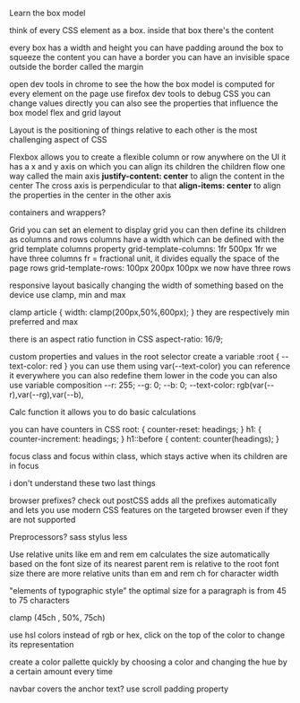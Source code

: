 Learn the box model

think of every CSS element as a box. inside that box there's the content

every box has a width and height
	you can have padding around the box to squeeze the content
	you can have a border
	you can have an invisible space outside the border called the margin

open dev tools in chrome to see the how the box model is computed for every element on the page
	use firefox dev tools to debug CSS
	you can change values directly
	you can also see the properties that influence the box model
	flex and grid layout

Layout is the positioning of things relative to each other is the most challenging aspect of CSS

Flexbox
	allows you to create a flexible column or row anywhere on the UI
	it has a x and  y axis on which you can align its children
	the children flow one way called the main axis
	**justify-content: center** to align the content in the center
	The cross axis is perpendicular to that
	**align-items: center** to align the properties in the center in the other axis
	
containers and wrappers?

Grid
	you can set an element to display grid you can then define its children as columns and rows
	columns have a width which can be defined with the grid template columns property
		grid-template-columns: 1fr 500px 1fr
	we have three columns
		fr = fractional unit, it divides equally the space of the page
	rows
		grid-template-rows: 100px 200px 100px
	we now have three rows

responsive layout
	basically changing the width of something based on the device
	use clamp, min and max

clamp
	article {
		width: clamp(200px,50%,600px);
		}
	they are respectively min preferred and max

there is an aspect ratio function in CSS
	aspect-ratio: 16/9;

custom properties and values
	in the root selector create a variable
		:root  {
			--text-color: red
		}
		you can use them using var(--text-color)
	you can reference it everywhere
	you can also redefine them lower in the code
	you can also use variable composition
		--r: 255;
		--g: 0;
		--b: 0;
		--text-color: rgb(var(--r),var(--rg),var(--b),

Calc function
	it allows you to do basic calculations

you can have counters in CSS
	root: {
		counter-reset: headings;
		}
	h1: {
		counter-increment: headings;
		} 
	h1::before {
		content: counter(headings);
		}

focus class and focus within class, which stays active when its children are in focus

i don't understand these two last things

browser prefixes?
	check out postCSS adds all the prefixes automatically and lets you use modern CSS features on the targeted browser even if they are not supported

Preprocessors?
	sass
	stylus
	less

Use relative units like em and rem
	em calculates the size automatically based on the font size of its nearest parent
	rem is relative to the root font size
	there are more relative units than em and rem
		ch for character width

"elements of typographic style" the optimal size for a paragraph is from 45 to 75 characters

clamp (45ch , 50%, 75ch)

use hsl colors instead of rgb or hex, click on the top of the color to change its representation

create a color pallette quickly by choosing a color and changing the hue by a certain amount every time

navbar covers the anchor text? use scroll padding property




